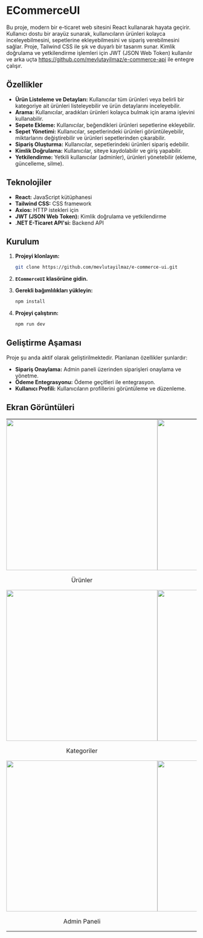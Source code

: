 # ECommerceUI

Bu proje, modern bir e-ticaret web sitesini React kullanarak hayata geçirir. Kullanıcı dostu bir arayüz sunarak, kullanıcıların ürünleri kolayca inceleyebilmesini, sepetlerine ekleyebilmesini ve sipariş verebilmesini sağlar. Proje, Tailwind CSS ile şık ve duyarlı bir tasarım sunar. Kimlik doğrulama ve yetkilendirme işlemleri için JWT (JSON Web Token) kullanılır ve arka uçta https://github.com/mevlutayilmaz/e-commerce-api ile entegre çalışır.

## Özellikler

- **Ürün Listeleme ve Detayları:** Kullanıcılar tüm ürünleri veya belirli bir kategoriye ait ürünleri listeleyebilir ve ürün detaylarını inceleyebilir.
- **Arama:** Kullanıcılar, aradıkları ürünleri kolayca bulmak için arama işlevini kullanabilir.
- **Sepete Ekleme:** Kullanıcılar, beğendikleri ürünleri sepetlerine ekleyebilir.
- **Sepet Yönetimi:** Kullanıcılar, sepetlerindeki ürünleri görüntüleyebilir, miktarlarını değiştirebilir ve ürünleri sepetlerinden çıkarabilir.
- **Sipariş Oluşturma:** Kullanıcılar, sepetlerindeki ürünleri sipariş edebilir.
- **Kimlik Doğrulama:** Kullanıcılar, siteye kaydolabilir ve giriş yapabilir.
- **Yetkilendirme:** Yetkili kullanıcılar (adminler), ürünleri yönetebilir (ekleme, güncelleme, silme).

## Teknolojiler

- **React:** JavaScript kütüphanesi
- **Tailwind CSS:** CSS framework
- **Axios:** HTTP istekleri için
- **JWT (JSON Web Token):** Kimlik doğrulama ve yetkilendirme
- **.NET E-Ticaret API'si:** Backend API

## Kurulum

1. **Projeyi klonlayın:**
   ```bash
   git clone https://github.com/mevlutayilmaz/e-commerce-ui.git
   ```

2. **`ECommerceUI` klasörüne gidin.**

3. **Gerekli bağımlılıkları yükleyin:**
   ```bash
   npm install
   ```

4. **Projeyi çalıştırın:**
   ```bash
   npm run dev
   ```

## Geliştirme Aşaması

Proje şu anda aktif olarak geliştirilmektedir. Planlanan özellikler şunlardır:

- **Sipariş Onaylama:** Admin paneli üzerinden siparişleri onaylama ve yönetme.
- **Ödeme Entegrasyonu:** Ödeme geçitleri ile entegrasyon.
- **Kullanıcı Profili:** Kullanıcıların profillerini görüntüleme ve düzenleme.

## Ekran Görüntüleri

<table style="border-spacing: 0; border-collapse: collapse; width: 100%;">
  <tr>
    <td style="padding: 0; vertical-align: middle; text-align: center;">
      <img src="https://github.com/user-attachments/assets/19c311be-6f5b-4cd8-94ba-4751177aaa57" width="400" />
      <p style="text-align: center;">Ürünler</p>
    </td>
    <td style="padding: 0; vertical-align: middle; text-align: center;">
      <img src="https://github.com/user-attachments/assets/c35a608c-e50b-441c-b317-d857fbb28607" width="400" />
      <p style="text-align: center;">Ürün Detay</p>
    </td>
  </tr>
  <tr>
    <td style="padding: 0; vertical-align: middle; text-align: center;">
      <img src="https://github.com/user-attachments/assets/0d6cebd0-75c0-4f27-b403-e26a75b297ec" width="400" />
      <p style="text-align: center;">Kategoriler</p>
    </td>
    <td style="padding: 0; vertical-align: middle; text-align: center;">
      <img src="https://github.com/user-attachments/assets/1ad3320d-84f0-48bd-b919-1a202c2149fc" width="400" />
      <p style="text-align: center;">Sepet</p>
    </td>
  </tr>
  <tr>
    <td style="padding: 0; vertical-align: middle; text-align: center;">
      <img src="https://github.com/user-attachments/assets/98fbe6c4-4512-4956-8a76-9b9f77c1d111" width="400" />
      <p style="text-align: center;">Admin Paneli</p>
    </td>
    <td style="padding: 0; vertical-align: middle; text-align: center;">
      <img src="https://github.com/user-attachments/assets/5a3f0f8a-0f0b-4333-9fa7-77bb03fa4cdb" width="400" />
      <p style="text-align: center;">Ürün Ekleme</p>
    </td>
  </tr>
</table>


